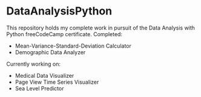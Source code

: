 # DataAnalysisPython
This repository holds my complete work in pursuit of the Data Analysis with Python freeCodeCamp certificate. 
Completed:
  - Mean-Variance-Standard-Deviation Calculator
  - Demographic Data Analyzer


Currently working on:
  - Medical Data Visualizer
  - Page View Time Series Visualizer
  - Sea Level Predictor
